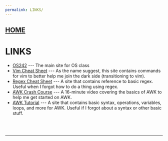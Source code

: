 ```yaml
---
permalink: LINKS/
---
```


## [HOME](https://github.com/ebiyo/os242/tree/main)

# LINKS

* [OS242](https://os.vlsm.org/) ---
  The main site for OS class
* [Vim Cheat Sheet](https://vim.rtorr.com/) ---
  As the name suggest, this site contains commands for vim to better help me join the dark side (transitioning to vim).
* [Regex Cheat Sheet](https://www.rexegg.com/regex-quickstart.php) ---
  A site that contains reference to basic regex. Useful when I forgot how to do a thing using regex.
* [AWK Crash Course](https://youtu.be/oPEnvuj9QrI?si=eUeYgbyOz2DYLxAA) ---
  A 16-minute video covering the basics of AWK to help me get started on AWK.
* [AWK Tutorial](https://www.tutorialspoint.com/awk/index.htm) ---
  A site that contains basic syntax, operations, variables, loops, and more for AWK. Useful if I forgot about a syntax or other basic stuff.
<br>
<br>

<hr>
